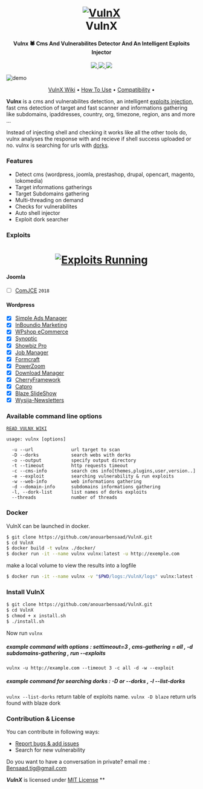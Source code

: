 <h1 align="center">
  <br>
  <a href="https://github.com/anouarbensaad/VulnX"><img src="https://i.ibb.co/kXW18B6/vulnxsmall.png" alt="VulnX"></a>
  <br>
  VulnX
  <br>
</h1>

<h4 align="center">Vulnx 🕷️ Cms And Vulnerabilites Detector And An Intelligent Exploits Injector</h4>

<p align="center">
  <a href="https://github.com/anouarbensaad/vulnx/releases">
    <img src="https://img.shields.io/github/release/anouarbensaad/vulnx.svg">
  </a>
  <a href="https://github.com/anouarbensaad/vulnx/issues?q=is%3Aissue+is%3Aclosed">
      <img src="https://img.shields.io/github/issues-closed/anouarbensaad/vulnx.svg">
  </a>
  <a href="https://travis-ci.com/anouarbensaad/vulnx">
    <img src="https://img.shields.io/travis/com/anouarbensaad/vulnx.svg">
  </a>
</p>

![demo](https://i.ibb.co/wrZgjWn/New-Project-2.jpg)

<p align="center">
  <a href="https://github.com/anouarbensaad/vulnx/wiki">VulnX Wiki</a> •
  <a href="https://github.com/anouarbensaad/vulnx/wiki/Usage">How To Use</a> •
  <a href="https://github.com/anouarbensaad/vulnx/wiki/Compatibility-&-Dependencies">Compatibility</a> •
</p>

**Vulnx** is a cms and vulnerabilites detection, an intelligent [exploits injection](https://github.com/anouarbensaad/vulnx/wiki/Usage#run-exploits), fast cms detection of target and fast scanner and informations gathering like subdomains, ipaddresses, country, org, timezone, region, ans and more ...

Instead of injecting shell and checking it works like all the other tools do, vulnx analyses the response with and recieve if shell success uploaded or no. vulnx is searching for urls with [dorks](https://github.com/anouarbensaad/vulnx/wiki/Usage#searching-dorks). 

### Features

- Detect cms (wordpress, joomla, prestashop, drupal, opencart, magento, lokomedia)
- Target informations gatherings
- Target Subdomains gathering
- Multi-threading on demand
- Checks for vulnerabilites
- Auto shell injector
- Exploit dork searcher

### Exploits
<h1 align="center">
<a href="https://github.com/anouarbensaad/VulnX"><img src="https://user-images.githubusercontent.com/23563528/58003677-2e03be80-7ad9-11e9-9774-c69a38248c64.gif" alt="Exploits Running"></a>
</h1>

#### Joomla
- [ ] [ComJCE](#) `2018`

#### Wordpress
- [x] [Simple Ads Manager](https://www.exploit-db.com/exploits/36614)
- [x] [InBoundio Marketing](https://www.rapid7.com/db/modules/exploit/unix/webapp/wp_inboundio_marketing_file_upload) 
- [x] [WPshop eCommerce](https://www.rapid7.com/db/modules/exploit/unix/webapp/wp_wpshop_ecommerce_file_upload)
- [x] [Synoptic](https://cxsecurity.com/issue/WLB-2017030099) 
- [x] [Showbiz Pro](https://www.exploit-db.com/exploits/35385) 
- [x] [Job Manager](https://www.exploit-db.com/exploits/45031) 
- [x] [Formcraft](https://www.exploit-db.com/exploits/30002)
- [x] [PowerZoom](http://www.exploit4arab.org/exploits/399)
- [x] [Download Manager](https://www.exploit-db.com/exploits/35533)
- [x] [CherryFramework](https://www.exploit-db.com/exploits/45896)
- [x] [Catpro](https://vulners.com/zdt/1337DAY-ID-20256)
- [x] [Blaze SlideShow](https://0day.today/exploits/18500)
- [x] [Wysija-Newsletters](https://www.exploit-db.com/exploits/33991)

### Available command line options
[`READ VULNX WIKI`](https://github.com/anouarbensaad/vulnx/wiki/Usage)

    usage: vulnx [options]
    
      -u --url              url target to scan
      -D --dorks            search webs with dorks
      -o --output           specify output directory
      -t --timeout          http requests timeout
      -c --cms-info         search cms info[themes,plugins,user,version..]
      -e --exploit          searching vulnerability & run exploits
      -w --web-info         web informations gathering
      -d --domain-info      subdomains informations gathering
      -l, --dork-list       list names of dorks exploits
      --threads             number of threads

### Docker

VulnX can be launched in docker.

```bash
$ git clone https://github.com/anouarbensaad/VulnX.git
$ cd VulnX
$ docker build -t vulnx ./docker/
$ docker run -it --name vulnx vulnx:latest -u http://exemple.com
```

make a local volume to view the results into a logfile

```bash
$ docker run -it --name vulnx -v "$PWD/logs:/VulnX/logs" vulnx:latest -u http://exemple.com
```

### Install VulnX


```bash
$ git clone https://github.com/anouarbensaad/VulnX.git
$ cd VulnX
$ chmod + x install.sh
$ ./install.sh
```

Now run `vulnx`

##### example command with options : settimeout=3 , cms-gathering = all , -d subdomains-gathering , run --exploits
`vulnx -u http://example.com --timeout 3 -c all -d -w --exploit` 

##### example command for searching dorks : -D or --dorks , -l --list-dorks 
`vulnx --list-dorks`
return table of exploits name.
`vulnx -D blaze`
return urls found with blaze dork

### Contribution & License

You can contribute in following ways:

- [Report bugs & add issues](https://github.com/anouarbensaad/VulnX/issues/new)
- Search for new vulnerability

Do you want to have a conversation in private? email me : Bensaad.tig@gmail.com


***VulnX*** is licensed under [MIT License](https://github.com/anouarbensaad/VulnX/blob/master/LICENSE) **
